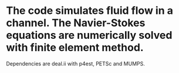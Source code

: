 # The code simulates fluid flow in a channel. The Navier-Stokes equations are numerically solved with finite element method.
Dependencies are deal.ii with p4est, PETSc and MUMPS.

